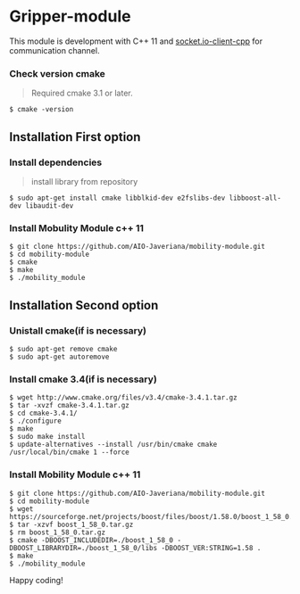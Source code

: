 # Gripper-module

This module is development with C++ 11 and [socket.io-client-cpp](https://github.com/socketio/socket.io-client-cpp) for communication channel.
### Check version cmake
> Required cmake 3.1 or later.

    $ cmake -version

## Installation First option

### Install dependencies    
> install library from repository

    $ sudo apt-get install cmake libblkid-dev e2fslibs-dev libboost-all-dev libaudit-dev
    
### Install Mobulity Module c++ 11
    $ git clone https://github.com/AIO-Javeriana/mobility-module.git
    $ cd mobility-module
    $ cmake
    $ make
    $ ./mobility_module

## Installation Second option

### Unistall cmake(if is necessary) 
    $ sudo apt-get remove cmake
    $ sudo apt-get autoremove
### Install cmake 3.4(if is necessary)
    $ wget http://www.cmake.org/files/v3.4/cmake-3.4.1.tar.gz 
    $ tar -xvzf cmake-3.4.1.tar.gz 
    $ cd cmake-3.4.1/ 
    $ ./configure 
    $ make 
    $ sudo make install
    $ update-alternatives --install /usr/bin/cmake cmake /usr/local/bin/cmake 1 --force

### Install Mobility Module c++ 11
	
    $ git clone https://github.com/AIO-Javeriana/mobility-module.git
    $ cd mobility-module
    $ wget https://sourceforge.net/projects/boost/files/boost/1.58.0/boost_1_58_0.tar.gz
    $ tar -xzvf boost_1_58_0.tar.gz
    $ rm boost_1_58_0.tar.gz
    $ cmake -DBOOST_INCLUDEDIR=./boost_1_58_0 -DBOOST_LIBRARYDIR=./boost_1_58_0/libs -DBOOST_VER:STRING=1.58 .
    $ make
    $ ./mobility_module

Happy coding!



